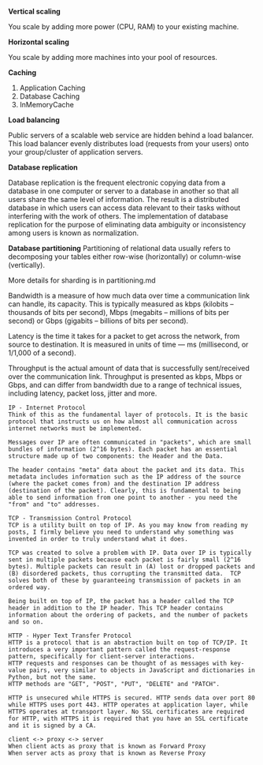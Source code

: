 **Vertical scaling**

You scale by adding more power (CPU, RAM) to your existing machine.

**Horizontal scaling**

You scale by adding more machines into your pool of resources.

**Caching**

1) Application Caching
2) Database Caching
3) InMemoryCache

**Load balancing**

Public servers of a scalable web service are hidden behind a load balancer. This load balancer evenly distributes load (requests from your users) onto your group/cluster of application servers.

**Database replication**

Database replication is the frequent electronic copying data from a database in one computer or server to a database in another so that all users share the same level of information. The result is a distributed database in which users can access data relevant to their tasks without interfering with the work of others. The implementation of database replication for the purpose of eliminating data ambiguity or inconsistency among users is known as normalization.

**Database partitioning**
Partitioning of relational data usually refers to decomposing your tables either row-wise (horizontally) or column-wise (vertically).

More details for sharding is in partitioning.md

Bandwidth is a measure of how much data over time a communication link can handle, its capacity. This is typically measured as kbps (kilobits – thousands of bits per second), Mbps (megabits – millions of bits per second) or Gbps (gigabits – billions of bits per second).

Latency is the time it takes for a packet to get across the network, from source to destination. It is measured in units of time — ms (millisecond, or 1/1,000 of a second).

Throughput is the actual amount of data that is successfully sent/received over the communication link. Throughput is presented as kbps, Mbps or Gbps, and can differ from bandwidth due to a range of technical issues, including latency, packet loss, jitter and more.


```
IP - Internet Protocol
Think of this as the fundamental layer of protocols. It is the basic protocol that instructs us on how almost all communication across internet networks must be implemented.

Messages over IP are often communicated in "packets", which are small bundles of information (2^16 bytes). Each packet has an essential structure made up of two components: the Header and the Data.

The header contains "meta" data about the packet and its data. This metadata includes information such as the IP address of the source (where the packet comes from) and the destination IP address (destination of the packet). Clearly, this is fundamental to being able to send information from one point to another - you need the "from" and "to" addresses.  
```

```
TCP - Transmission Control Protocol
TCP is a utility built on top of IP. As you may know from reading my posts, I firmly believe you need to understand why something was invented in order to truly understand what it does.

TCP was created to solve a problem with IP. Data over IP is typically sent in multiple packets because each packet is fairly small (2^16 bytes). Multiple packets can result in (A) lost or dropped packets and (B) disordered packets, thus corrupting the transmitted data.  TCP solves both of these by guaranteeing transmission of packets in an ordered way.

Being built on top of IP, the packet has a header called the TCP header in addition to the IP header. This TCP header contains information about the ordering of packets, and the number of packets and so on.
```

````
HTTP - Hyper Text Transfer Protocol
HTTP is a protocol that is an abstraction built on top of TCP/IP. It introduces a very important pattern called the request-response pattern, specifically for client-server interactions.  
HTTP requests and responses can be thought of as messages with key-value pairs, very similar to objects in JavaScript and dictionaries in Python, but not the same.
HTTP methods are "GET", "POST", "PUT", "DELETE" and "PATCH".
````

````
HTTP is unsecured while HTTPS is secured. HTTP sends data over port 80 while HTTPS uses port 443. HTTP operates at application layer, while HTTPS operates at transport layer. No SSL certificates are required for HTTP, with HTTPS it is required that you have an SSL certificate and it is signed by a CA.
````

````
client <-> proxy <-> server
When client acts as proxy that is known as Forward Proxy
When server acts as proxy that is known as Reverse Proxy
````

